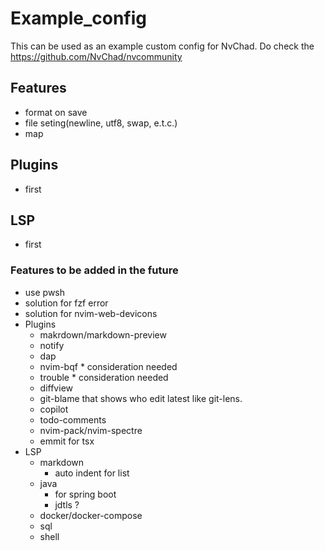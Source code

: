 # Example_config

This can be used as an example custom config for NvChad. Do check the
https://github.com/NvChad/nvcommunity

## Features

- format on save
- file seting(newline, utf8, swap, e.t.c.)
- map

## Plugins

- first

## LSP

- first

### Features to be added in the future

- use pwsh
- solution for fzf error
- solution for nvim-web-devicons
- Plugins
  - makrdown/markdown-preview
  - notify
  - dap
  - nvim-bqf \* consideration needed
  - trouble \* consideration needed
  - diffview
  - git-blame that shows who edit latest like git-lens.
  - copilot
  - todo-comments
  - nvim-pack/nvim-spectre
  - emmit for tsx
- LSP
  - markdown
    - auto indent for list
  - java
    - for spring boot
    - jdtls ?
  - docker/docker-compose
  - sql
  - shell

